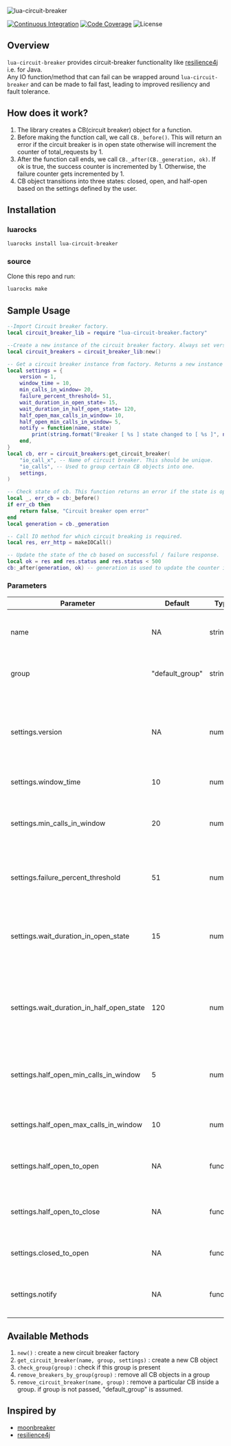 ![lua-circuit-breaker](./lua-circuit-breaker.svg)

[![Continuous Integration](https://github.com/dream11/lua-circuit-breaker/actions/workflows/ci.yml/badge.svg)](https://github.com/dream11/lua-circuit-breaker/actions/workflows/ci.yml)
[![Code Coverage](https://codecov.io/gh/dream11/lua-circuit-breaker/branch/master/graph/badge.svg?token=6wyFuRgmdG)](https://codecov.io/gh/dream11/lua-circuit-breaker)
![License](https://img.shields.io/badge/license-MIT-green.svg)

## Overview
`lua-circuit-breaker` provides circuit-breaker functionality like [resilience4j](https://github.com/resilience4j/resilience4j) i.e. for Java.
<br>Any IO function/method that can fail can be wrapped around `lua-circuit-breaker` and can be made to fail fast, leading to improved resiliency and fault tolerance.

## How does it work?

1. The library creates a CB(circuit breaker) object for a function.
2. Before making the function call, we call `CB._before()`. This will return an error if the circuit breaker is in open state otherwise will increment the counter of total_requests by 1.
3. After the function call ends, we call `CB._after(CB._generation, ok)`. If ok is true, the success counter is incremented by 1. Otherwise, the failure counter gets incremented by 1.
4. CB object transitions into three states: closed, open, and half-open based on the settings defined by the user.

## Installation

### luarocks
```bash
luarocks install lua-circuit-breaker
```

### source
Clone this repo and run:
```bash
luarocks make
```


## Sample Usage

```lua
--Import Circuit breaker factory.
local circuit_breaker_lib = require "lua-circuit-breaker.factory"

--Create a new instance of the circuit breaker factory. Always set version = 0. This is used for flushing the circuit breakers when the configuration is changed.
local circuit_breakers = circuit_breaker_lib:new()

-- Get a circuit breaker instance from factory. Returns a new instance only if not already created.
local settings = {
    version = 1,
    window_time = 10,
    min_calls_in_window= 20,
    failure_percent_threshold= 51,
    wait_duration_in_open_state= 15,
    wait_duration_in_half_open_state= 120,
    half_open_max_calls_in_window= 10,
    half_open_min_calls_in_window= 5,
    notify = function(name, state)
        print(string.format("Breaker [ %s ] state changed to [ %s ]", name, state))
    end,
}
local cb, err = circuit_breakers:get_circuit_breaker(
    "io_call_x", -- Name of circuit breaker. This should be unique.
    "io_calls", -- Used to group certain CB objects into one.
    settings,
)

-- Check state of cb. This function returns an error if the state is open or half_open_max_calls_in_window is breached.
local _, err_cb = cb:_before()
if err_cb then
    return false, "Circuit breaker open error"
end
local generation = cb._generation

-- Call IO method for which circuit breaking is required.
local res, err_http = makeIOCall()

-- Update the state of the cb based on successful / failure response.
local ok = res and res.status and res.status < 500
cb:_after(generation, ok) -- generation is used to update the counter in the correct time bucket.
```


### Parameters

| Parameter | Default  | Type  | Required | Description |
| --- | --- | --- | --- | --- |
| name | NA | string | true | Name of circuit breaker, this should be unique |
| group | "default_group" | string | false | Group to which the CB object will belong |
| settings.version | NA | number | true | Maintains version of settings object, changing this will create new CB and flush older CB |
| settings.window_time | 10 | number | true | Window size in seconds |
| settings.min_calls_in_window | 20 | number | true | Minimum number of calls to be present in the window to start calculation |
| settings.failure_percent_threshold | 51 | number | true | % of requests that should fail to open the circuit |
| settings.wait_duration_in_open_state | 15 | number | true | Duration(sec) to wait before automatically transitioning from open to half-open state |
| settings.wait_duration_in_half_open_state | 120 | number | true | Duration(sec) to wait in half-open state before automatically transitioning to closed state |
| settings.half_open_min_calls_in_window | 5 | number | true | Minimum number of calls to be present in the half open state to start calculation |
| settings.half_open_max_calls_in_window | 10 | number | true | Maximum calls to allow in half open state |
| settings.half_open_to_open | NA | function | false | Overrides transition from half-open to open state |
| settings.half_open_to_close | NA | function | false | Overrides transition from half-open to closed state |
| settings.closed_to_open | NA | function | false | Overrides transtition from closed to open state |
| settings.notify | NA | function | false | Overrides with a custom logger function |


## Available Methods

1. `new()` : create a new circuit breaker factory
2. `get_circuit_breaker(name, group, settings)` : create a new CB object
3. `check_group(group)` : check if this group is present
4. `remove_breakers_by_group(group)` : remove all CB objects in a group
5. `remove_circuit_breaker(name, group)` : remove a particular CB inside a group. if group is not passed, "default_group" is assumed.

## Inspired by
- [moonbreaker](https://github.com/Invizory/moonbreaker)
- [resilience4j](https://github.com/resilience4j/resilience4j)
